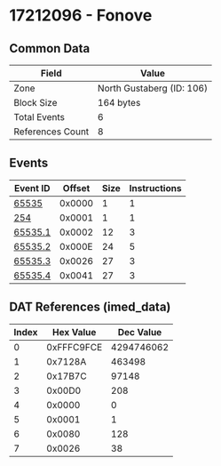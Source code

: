 # 17212096 - Fonove

## Common Data

| Field            | Value                     |
|------------------|---------------------------|
| Zone             | North Gustaberg (ID: 106) |
| Block Size       | 164 bytes                 |
| Total Events     | 6                         |
| References Count | 8                         |

## Events

| Event ID                | Offset   |   Size |   Instructions |
|-------------------------|----------|--------|----------------|
| [65535](./65535.md)     | 0x0000   |      1 |              1 |
| [254](./254.md)         | 0x0001   |      1 |              1 |
| [65535.1](./65535.1.md) | 0x0002   |     12 |              3 |
| [65535.2](./65535.2.md) | 0x000E   |     24 |              5 |
| [65535.3](./65535.3.md) | 0x0026   |     27 |              3 |
| [65535.4](./65535.4.md) | 0x0041   |     27 |              3 |

## DAT References (imed_data)

|   Index | Hex Value   |   Dec Value |
|---------|-------------|-------------|
|       0 | 0xFFFC9FCE  |  4294746062 |
|       1 | 0x7128A     |      463498 |
|       2 | 0x17B7C     |       97148 |
|       3 | 0x00D0      |         208 |
|       4 | 0x0000      |           0 |
|       5 | 0x0001      |           1 |
|       6 | 0x0080      |         128 |
|       7 | 0x0026      |          38 |
